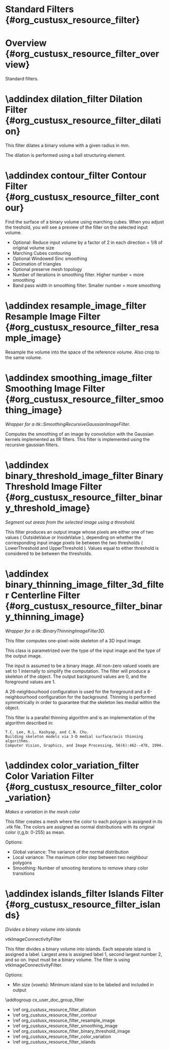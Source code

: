 Standard Filters {#org_custusx_resource_filter}
===================

Overview {#org_custusx_resource_filter_overview}
========================

Standard filters.

\addindex dilation_filter
Dilation Filter {#org_custusx_resource_filter_dilation}
===========================================================
This filter dilates a binary volume with a given radius in mm.

The dilation is performed using a ball structuring element.


\addindex contour_filter
Contour Filter {#org_custusx_resource_filter_contour}
===========================================================
Find the surface of a binary volume using marching cubes.
When you adjust the treshold, you will see a preview of the
filter on the selected input volume.

- Optional: Reduce input volume by a factor of 2 in each direction = 1/8 of original volume size
- Marching Cubes contouring
- Optional Windowed Sinc smoothing
- Decimation of triangles
- Optional preserve mesh topology
- Number of iterations in smoothing filter. Higher number = more smoothing
- Band pass width in smoothing filter. Smaller number = more smoothing



\addindex resample_image_filter
Resample Image Filter {#org_custusx_resource_filter_resample_image}
===========================================================
Resample the volume into the space of the reference volume. Also crop to the same volume.




\addindex smoothing_image_filter
Smoothing Image Filter {#org_custusx_resource_filter_smoothing_image}
===========================================================
*Wrapper for a itk::SmoothingRecursiveGaussianImageFilter.*

Computes the smoothing of an image by convolution with
the Gaussian kernels implemented as IIR filters.
This filter is implemented using the recursive gaussian filters.



\addindex binary_threshold_image_filter
Binary Threshold Image Filter {#org_custusx_resource_filter_binary_threshold_image}
===========================================================

*Segment out areas from the selected image using a threshold.*

This filter produces an output image whose pixels are either one of two values
( OutsideValue or InsideValue ), depending on whether the corresponding input
image pixels lie between the two thresholds ( LowerThreshold and UpperThreshold ).
Values equal to either threshold is considered to be between the thresholds.



\addindex binary_thinning_image_filter_3d_filter
Centerline Filter {#org_custusx_resource_filter_binary_thinning_image}
===========================================================
*Wrapper for a itk::BinaryThinningImageFilter3D.*

This filter computes one-pixel-wide skeleton of a 3D input image.

This class is parametrized over the type of the input image 
and the type of the output image.

The input is assumed to be a binary image. All non-zero valued voxels 
are set to 1 internally to simplify the computation. The filter will 
produce a skeleton of the object.  The output background values are 0, 
and the foreground values are 1.

A 26-neighbourhood configuration is used for the foreground and a
6-neighbourhood configuration for the background. Thinning is performed
symmetrically in order to guarantee that the skeleton lies medial within 
the object.

This filter is a parallel thinning algorithm and is an implementation 
of the algorithm described in:

    T.C. Lee, R.L. Kashyap, and C.N. Chu.
    Building skeleton models via 3-D medial surface/axis thinning algorithms.
    Computer Vision, Graphics, and Image Processing, 56(6):462--478, 1994.


\addindex color_variation_filter
Color Variation Filter {#org_custusx_resource_filter_color_variation}
===========================================================

*Makes a variation in the mesh color*

This filter creates a mesh where the color to each polygon is
assigned in its .vtk file. The colors are assigned as normal
distributions with its original color (r,g,b: 0-255) as mean.

Options:
- Global variance: The variance of the normal distribution
- Local variance: The maximum color step between two neighbour polygons
- Smoothing: Number of smooting iterations to remove sharp color transitions


\addindex islands_filter
Islands Filter {#org_custusx_resource_filter_islands}
===========================================================

*Divides a binary volume into islands*

vtkImageConnectivityFilter

This filter divides a binary volume into islands. Each separate island is
assigned a label. Largest area is assigned label 1, second largest
number 2, and so on. Input must be a binary volume.
The filter is using vtkImageConnectivityFilter.

Options:
- Min size (voxels): Minimum island size to be labeled and included in output


\addtogroup cx_user_doc_group_filter

* \ref org_custusx_resource_filter_dilation
* \ref org_custusx_resource_filter_contour
* \ref org_custusx_resource_filter_resample_image
* \ref org_custusx_resource_filter_smoothing_image
* \ref org_custusx_resource_filter_binary_threshold_image
* \ref org_custusx_resource_filter_color_variation
* \ref org_custusx_resource_filter_islands


